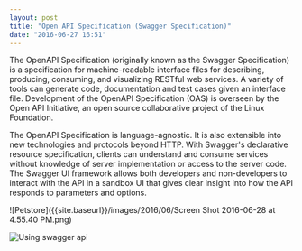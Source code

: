 ```yaml
---
layout: post
title: "Open API Specification (Swagger Specification)"
date: "2016-06-27 16:51"
---
```


The OpenAPI Specification (originally known as the Swagger Specification) is a specification for machine-readable interface files for describing, producing, consuming, and visualizing RESTful web services. A variety of tools can generate code, documentation and test cases given an interface file. Development of the OpenAPI Specification (OAS) is overseen by the Open API Initiative, an open source collaborative project of the Linux Foundation.

The OpenAPI Specification is language-agnostic. It is also extensible into new technologies and protocols beyond HTTP. With Swagger's declarative resource specification, clients can understand and consume services without knowledge of server implementation or access to the server code. The Swagger UI framework allows both developers and non-developers to interact with the API in a sandbox UI that gives clear insight into how the API responds to parameters and options.

![Petstore]({{site.baseurl}}/images/2016/06/Screen Shot 2016-06-28 at 4.55.40 PM.png)

![Using swagger api]({{site.baseurl}}/images/2016/06/screencapture-petstore-swagger-io-1467113427497.png)

